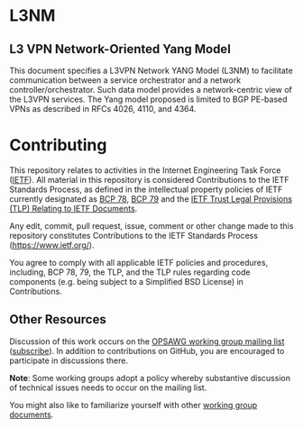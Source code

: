 # L3NM
## L3 VPN Network-Oriented Yang Model

This document specifies a L3VPN Network YANG Model (L3NM) to facilitate communication 
between a service orchestrator and a network
   controller/orchestrator.  Such data model provides a network-centric
   view of the L3VPN services.  The Yang model proposed is limited to
   BGP PE-based VPNs as described in RFCs 4026, 4110, and 4364.
   
# Contributing

This repository relates to activities in the Internet Engineering Task Force
([IETF](https://www.ietf.org/)). All material in this repository is considered
Contributions to the IETF Standards Process, as defined in the intellectual
property policies of IETF currently designated as
[BCP 78](https://www.rfc-editor.org/info/bcp78),
[BCP 79](https://www.rfc-editor.org/info/bcp79) and the
[IETF Trust Legal Provisions (TLP) Relating to IETF Documents](http://trustee.ietf.org/trust-legal-provisions.html).

Any edit, commit, pull request, issue, comment or other change made to this
repository constitutes Contributions to the IETF Standards Process
(https://www.ietf.org/).

You agree to comply with all applicable IETF policies and procedures, including,
BCP 78, 79, the TLP, and the TLP rules regarding code components (e.g. being
subject to a Simplified BSD License) in Contributions.


## Other Resources

Discussion of this work occurs on the
[OPSAWG working group mailing list](https://mailarchive.ietf.org/arch/browse/opsawg/)
([subscribe](https://www.ietf.org/mailman/listinfo/opsawg)).  In addition to
contributions on GitHub, you are encouraged to participate in discussions there.

**Note**: Some working groups adopt a policy whereby substantive discussion of
technical issues needs to occur on the mailing list.

You might also like to familiarize yourself with other
[working group documents](https://datatracker.ietf.org/wg/opsawg/documents/).

